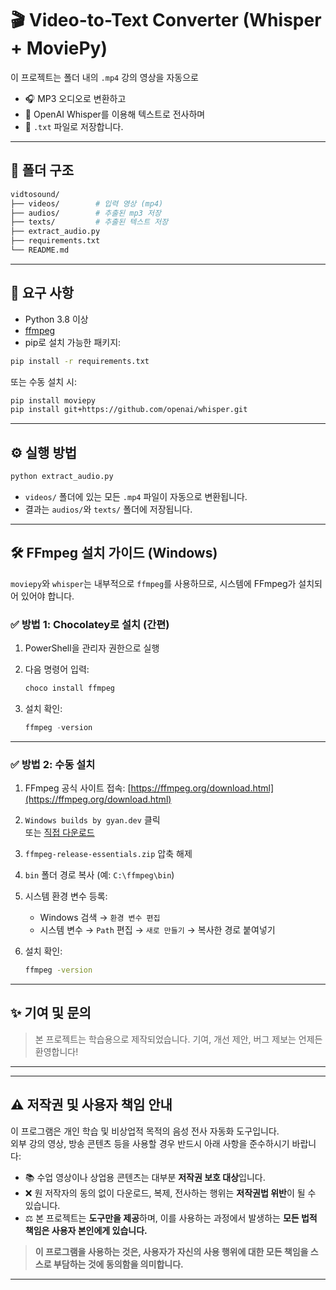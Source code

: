 # 🎬 Video-to-Text Converter (Whisper + MoviePy)

이 프로젝트는 폴더 내의 `.mp4` 강의 영상을 자동으로  
- 🎧 MP3 오디오로 변환하고  
- 🧠 OpenAI Whisper를 이용해 텍스트로 전사하며  
- 📄 `.txt` 파일로 저장합니다.

---

## 📁 폴더 구조

```bash
vidtosound/
├── videos/        # 입력 영상 (mp4)
├── audios/        # 추출된 mp3 저장
├── texts/         # 추출된 텍스트 저장
├── extract_audio.py
├── requirements.txt
└── README.md
```

---

## 🧪 요구 사항

- Python 3.8 이상
- [ffmpeg](https://ffmpeg.org/)
- pip로 설치 가능한 패키지:

```bash
pip install -r requirements.txt
```

또는 수동 설치 시:

```bash
pip install moviepy
pip install git+https://github.com/openai/whisper.git
```

---

## ⚙️ 실행 방법

```bash
python extract_audio.py
```

- `videos/` 폴더에 있는 모든 `.mp4` 파일이 자동으로 변환됩니다.
- 결과는 `audios/`와 `texts/` 폴더에 저장됩니다.

---

## 🛠 FFmpeg 설치 가이드 (Windows)

`moviepy`와 `whisper`는 내부적으로 `ffmpeg`를 사용하므로, 시스템에 FFmpeg가 설치되어 있어야 합니다.

### ✅ 방법 1: Chocolatey로 설치 (간편)

1. PowerShell을 관리자 권한으로 실행
2. 다음 명령어 입력:

   ```powershell
   choco install ffmpeg
   ```

3. 설치 확인:

   ```powershell
   ffmpeg -version
   ```

---

### ✅ 방법 2: 수동 설치

1. FFmpeg 공식 사이트 접속: [https://ffmpeg.org/download.html](https://ffmpeg.org/download.html)
2. `Windows builds by gyan.dev` 클릭  
   또는 [직접 다운로드](https://www.gyan.dev/ffmpeg/builds/)

3. `ffmpeg-release-essentials.zip` 압축 해제
4. `bin` 폴더 경로 복사 (예: `C:\ffmpeg\bin`)

5. 시스템 환경 변수 등록:
   - Windows 검색 → `환경 변수 편집`
   - 시스템 변수 → `Path` 편집 → `새로 만들기` → 복사한 경로 붙여넣기

6. 설치 확인:

   ```cmd
   ffmpeg -version
   ```

---

## ✨ 기여 및 문의

> 본 프로젝트는 학습용으로 제작되었습니다.
> 기여, 개선 제안, 버그 제보는 언제든 환영합니다!


---

---

## ⚠️ 저작권 및 사용자 책임 안내

이 프로그램은 개인 학습 및 비상업적 목적의 음성 전사 자동화 도구입니다.  
외부 강의 영상, 방송 콘텐츠 등을 사용할 경우 반드시 아래 사항을 준수하시기 바랍니다:

- 📚 수업 영상이나 상업용 콘텐츠는 대부분 **저작권 보호 대상**입니다.  
- ❌ 원 저작자의 동의 없이 다운로드, 복제, 전사하는 행위는 **저작권법 위반**이 될 수 있습니다.
- ⚖️ 본 프로젝트는 **도구만을 제공**하며, 이를 사용하는 과정에서 발생하는 **모든 법적 책임은 사용자 본인에게 있습니다.**

> **이 프로그램을 사용하는 것은, 사용자가 자신의 사용 행위에 대한 모든 책임을 스스로 부담하는 것에 동의함을 의미합니다.**

---

